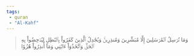 ```yaml
---
tags: 
 - quran 
 - "Al-Kahf"
---
```


> وَمَا نُرۡسِلُ ٱلۡمُرۡسَلِينَ إِلَّا مُبَشِّرِينَ وَمُنذِرِينَۚ وَيُجَٰدِلُ ٱلَّذِينَ كَفَرُواْ بِٱلۡبَٰطِلِ لِيُدۡحِضُواْ بِهِ ٱلۡحَقَّۖ وَٱتَّخَذُوٓاْ ءَايَٰتِي وَمَآ أُنذِرُواْ هُزُوٗا
